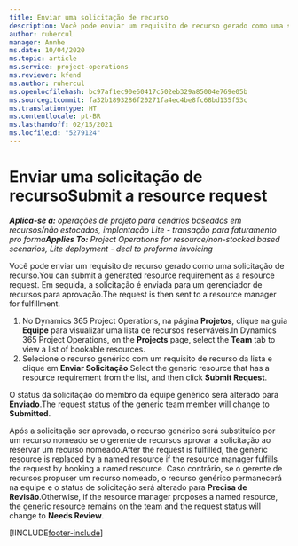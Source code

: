 ```yaml
---
title: Enviar uma solicitação de recurso
description: Você pode enviar um requisito de recurso gerado como uma solicitação de recurso. Em seguida, a solicitação é enviada para um gerenciador de recursos para aprovação.
author: ruhercul
manager: Annbe
ms.date: 10/04/2020
ms.topic: article
ms.service: project-operations
ms.reviewer: kfend
ms.author: ruhercul
ms.openlocfilehash: bc97af1ec90e60417c502eb329a85004e769e05b
ms.sourcegitcommit: fa32b1893286f20271fa4ec4be8fc68bd135f53c
ms.translationtype: HT
ms.contentlocale: pt-BR
ms.lasthandoff: 02/15/2021
ms.locfileid: "5279124"
---
```

# <a name="submit-a-resource-request"></a><span data-ttu-id="a74d4-104">Enviar uma solicitação de recurso</span><span class="sxs-lookup"><span data-stu-id="a74d4-104">Submit a resource request</span></span>

<span data-ttu-id="a74d4-105">_**Aplica-se a:** operações de projeto para cenários baseados em recursos/não estocados, implantação Lite - transação para faturamento pro forma_</span><span class="sxs-lookup"><span data-stu-id="a74d4-105">_**Applies To:** Project Operations for resource/non-stocked based scenarios, Lite deployment - deal to proforma invoicing_</span></span>

<span data-ttu-id="a74d4-106">Você pode enviar um requisito de recurso gerado como uma solicitação de recurso.</span><span class="sxs-lookup"><span data-stu-id="a74d4-106">You can submit a generated resource requirement as a resource request.</span></span> <span data-ttu-id="a74d4-107">Em seguida, a solicitação é enviada para um gerenciador de recursos para aprovação.</span><span class="sxs-lookup"><span data-stu-id="a74d4-107">The request is then sent to a resource manager for fulfillment.</span></span>

1. <span data-ttu-id="a74d4-108">No Dynamics 365 Project Operations, na página **Projetos**, clique na guia **Equipe** para visualizar uma lista de recursos reserváveis.</span><span class="sxs-lookup"><span data-stu-id="a74d4-108">In Dynamics 365 Project Operations, on the **Projects** page, select the **Team** tab to view a list of bookable resources.</span></span> 
2. <span data-ttu-id="a74d4-109">Selecione o recurso genérico com um requisito de recurso da lista e clique em **Enviar Solicitação**.</span><span class="sxs-lookup"><span data-stu-id="a74d4-109">Select the generic resource that has a resource requirement from the list, and then click **Submit Request**.</span></span>

<span data-ttu-id="a74d4-110">O status da solicitação do membro da equipe genérico será alterado para **Enviado**.</span><span class="sxs-lookup"><span data-stu-id="a74d4-110">The request status of the generic team member will change to **Submitted**.</span></span>

<span data-ttu-id="a74d4-111">Após a solicitação ser aprovada, o recurso genérico será substituído por um recurso nomeado se o gerente de recursos aprovar a solicitação ao reservar um recurso nomeado.</span><span class="sxs-lookup"><span data-stu-id="a74d4-111">After the request is fulfilled, the generic resource is replaced by a named resource if the resource manager fulfills the request by booking a named resource.</span></span> <span data-ttu-id="a74d4-112">Caso contrário, se o gerente de recursos propuser um recurso nomeado, o recurso genérico permanecerá na equipe e o status de solicitação será alterado para **Precisa de Revisão**.</span><span class="sxs-lookup"><span data-stu-id="a74d4-112">Otherwise, if the resource manager proposes a named resource, the generic resource remains on the team and the request status will change to **Needs Review**.</span></span>


[!INCLUDE[footer-include](../includes/footer-banner.md)]